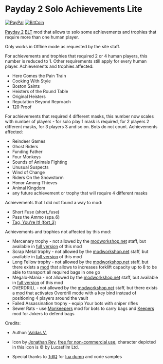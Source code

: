 # Payday 2 Solo Achievements Lite
[![PayPal](https://img.shields.io/badge/donate-PayPal-green.svg)](https://paypal.me/valdasvaitiekaitis) [![BitCoin](https://img.shields.io/badge/donate-BitCoin-green.svg)](https://valdasv.lt/bitcoin)

[Payday 2](http://store.steampowered.com/app/218620/PAYDAY_2/) [BLT](https://github.com/JamesWilko/Payday-2-BLT) mod that allows to solo some achievements and trophies that require more than one human player.

Only works in Offline mode as requested by the site staff.

For achievements and trophies that required 2 or 4 human players, this number is reduced to 1. Other requirements still apply for every human player. Achievements and trophies affected:
* Here Comes the Pain Train
* Cooking With Style
* Boston Saints
* Heisters of the Round Table
* Original Heisters
* Reputation Beyond Reproach
* 120 Proof

For achievements that required 4 different masks, this number now scales with number of players - for solo play 1 mask is required, for 2 players 2 different masks, for 3 players 3 and so on. Bots do not count. Achievements affected:
* Reindeer Games
* Ghost Riders
* Funding Father
* Four Monkeys
* Sounds of Animals Fighting
* Unusual Suspects
* Wind of Change
* Riders On the Snowstorm
* Honor Among Thieves
* Animal Kingdom
* any future achievement or trophy that will require 4 different masks

Achievements that I did not found a way to mod:
* Short Fuse (short_fuse)
* Pass the Ammo (spa_6)
* [Tag, You're It! (fort_3)](https://github.com/Cigaras/Payday-2-Solo-Achievements/issues/1)

Achievements and trophies not affected by this mod:
* Mercenary trophy - not allowed by the [modworkshop.net] staff, but available in [full version] of this mod
* Scrap Metal trophy - not allowed by the [modworkshop.net] staff, but available in [full version] of this mod
* Long Fellow trophy - not allowed by the [modworkshop.net] staff, but there exists a [mod](https://github.com/Cigaras/Payday-2-Forklift-Capacity) that allows to increases forklift capacity up to 8 to be able to transport all required bags in one go
* Megalo-Mania - not allowed by the [modworkshop.net] staff, but available in [full version] of this mod
* OVERDRILL - not allowed by the [modworkshop.net] staff, but there exists a [mod](https://github.com/Cigaras/Payday-2-Forced-Overdrill) that activates Overdrill mode with a key bind instead of positioning 4 players around the vault
* Failed Assassination trophy - equip Your bots with sniper rifles
* Sewer Rats - use [Monkeepers](http://paydaymods.com/mods/581/MKP) mod for bots to carry bags and [Keepers](http://paydaymods.com/mods/102/KPR) mod for Jokers to defend bags

Credits:
* Author: [Valdas V.](https://valdasv.lt)
* Icon by [Jonathan Rey](http://www.iconarchive.com/artist/jonathan-rey.html), [free for non-commercial use](http://www.iconarchive.com/show/star-wars-characters-icons-by-jonathan-rey/Han-Solo-01-icon.html), character depicted in this icon is © by Lucasfilm Ltd.
* Special thanks to [TdlQ](http://steamcommunity.com/id/tdlq) for [lua dump](https://bitbucket.org/TdlQ/payday-2-luajit) and code samples

  [modworkshop.net]: https://modworkshop.net/showthread.php?tid=7470
  [full version]: https://github.com/Cigaras/Payday-2-Solo-Achievements

